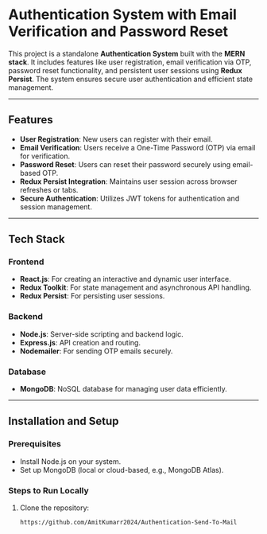

# Authentication System with Email Verification and Password Reset

This project is a standalone **Authentication System** built with the **MERN stack**. It includes features like user registration, email verification via OTP, password reset functionality, and persistent user sessions using **Redux Persist**. The system ensures secure user authentication and efficient state management.

---

## Features
- **User Registration**: New users can register with their email.
- **Email Verification**: Users receive a One-Time Password (OTP) via email for verification.
- **Password Reset**: Users can reset their password securely using email-based OTP.
- **Redux Persist Integration**: Maintains user session across browser refreshes or tabs.
- **Secure Authentication**: Utilizes JWT tokens for authentication and session management.

---

## Tech Stack
### Frontend
- **React.js**: For creating an interactive and dynamic user interface.
- **Redux Toolkit**: For state management and asynchronous API handling.
- **Redux Persist**: For persisting user sessions.

### Backend
- **Node.js**: Server-side scripting and backend logic.
- **Express.js**: API creation and routing.
- **Nodemailer**: For sending OTP emails securely.

### Database
- **MongoDB**: NoSQL database for managing user data efficiently.

---

## Installation and Setup
### Prerequisites
- Install Node.js on your system.
- Set up MongoDB (local or cloud-based, e.g., MongoDB Atlas).

### Steps to Run Locally
1. Clone the repository:
   ```bash
   https://github.com/AmitKumarr2024/Authentication-Send-To-Mail
